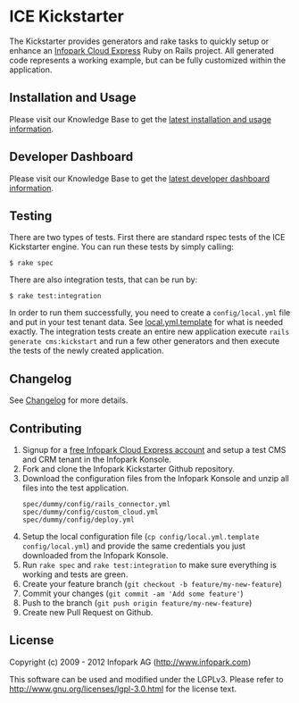 # ICE Kickstarter

The Kickstarter provides generators and rake tasks to quickly setup or enhance an [Infopark
Cloud Express](http://infopark.de/infopark-cloud-express) Ruby on Rails project. All generated code
represents a working example, but can be fully customized within the application.


## Installation and Usage

Please visit our Knowledge Base to get the
[latest installation and usage information](https://kb.infopark.de/89b37c1667cda31a/kurzanleitung-zum-gebrauch?locale=en).


## Developer Dashboard

Please visit our Knowledge Base to get the
[latest developer dashboard information](https://kb.infopark.de/638a180eaff436f6/the-developer-dashboard?locale=en).


## Testing

There are two types of tests. First there are standard rspec tests of the ICE Kickstarter engine.
You can run these tests by simply calling:

    $ rake spec

There are also integration tests, that can be run by:

    $ rake test:integration

In order to run them successfully, you need to create a ```config/local.yml``` file and put in your
test tenant data. See [local.yml.template](https://github.com/infopark/ice_kickstarter/blob/master/config/local.yml.template)
for what is needed exactly. The integration tests create an entire new application execute
```rails generate cms:kickstart``` and run a few other generators and then execute the tests of the
newly created application.


## Changelog

See [Changelog](https://github.com/infopark/ice_kickstarter/blob/master/CHANGELOG.md) for more
details.


## Contributing

1. Signup for a [free Infopark Cloud Express account](https://www.infopark.de/) and setup a test CMS and CRM tenant in the
   Infopark Konsole.
2. Fork and clone the Infopark Kickstarter Github repository.
3. Download the configuration files from the Infopark Konsole and unzip all files into the test
   application.
    ```
    spec/dummy/config/rails_connector.yml
    spec/dummy/config/custom_cloud.yml
    spec/dummy/config/deploy.yml
    ```
4. Setup the local configuration file (`cp config/local.yml.template config/local.yml`) and provide the same credentials
   you just downloaded from the Infopark Konsole.
5. Run `rake spec` and `rake test:integration` to make sure everything is working and tests are
   green.
6. Create your feature branch (`git checkout -b feature/my-new-feature`)
7. Commit your changes (`git commit -am 'Add some feature'`)
8. Push to the branch (`git push origin feature/my-new-feature`)
9. Create new Pull Request on Github.


## License
Copyright (c) 2009 - 2012 Infopark AG (http://www.infopark.com)

This software can be used and modified under the LGPLv3. Please refer to http://www.gnu.org/licenses/lgpl-3.0.html for the license text.